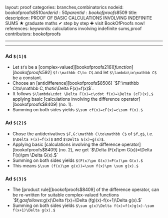 layout: proof
categories: branches,combinatorics
nodeid: bookofproofs$8510
orderid: 50
parentid: bookofproofs$8509
title: 
description: PROOF OF BASIC CALCULATIONS INVOLVING INDEFINITE SUMS ★ graduate maths ✔ step by step ✚ visit BookOfProofs now!
references: 
keywords: calculations involving indefinite sums,proof
contributors: bookofproofs

---


---

### Ad `$(1)$`

* Let `$f$` be a [complex-valued][bookofproofs$216] [function][bookofproofs$592] `$f:\mathbb C\to C$` and let `$\lambda\in\mathbb C$` be a constant. 
* Choose an [antidifference][bookofproofs$8506] `$F:\mathbb C\to\mathbb C$`, that is `$\Delta F(x)=f(x)$`.
* It follows `$\lambda\cdot \Delta F(x)=c\cdot f(x)=\Delta (cF)(x),$` applying basic [calculations involving the difference operator][bookofproofs$8409] (no. 1). 
* Summing on both sides  yields `$\sum cf(x)=cF(x)=c\sum f(x).$`

### Ad `$(2)$`

* Chose the antiderivatives `$F,G:\mathbb C\to\mathbb C$` of `$f,g$`, i.e. `$\Delta F(x)=f(x)$` and `$\Delta G(x)=g(x)$`.
* Applying basic [calculations involving the difference operator][bookofproofs$8409] (no. 2), we get `$\Delta (F(x)\pm G(x))=\Delta F(x)\pm \Delta G(x).$` 
* Summing on both sides yields `$(F(x)\pm G(x))=F(x)\pm G(x).$`
* This means `$\sum (f(x)\pm g(x))=\sum f(x)\pm \sum g(x).$` 

### Ad `$(3)$`

* The [product rule][bookofproofs$8409] of the difference operator, can be re-written for suitable complex-valued functions `$f,g$` as follows: `$g(x)\Delta f(x)=\Delta (fg)(x)-f(x+1)\Delta g(x).$`
* Summing on both sides yields `$\sum g(x)\Delta f(x)=f(x)g(x)-\sum f(x+1)\Delta g(x).$`
